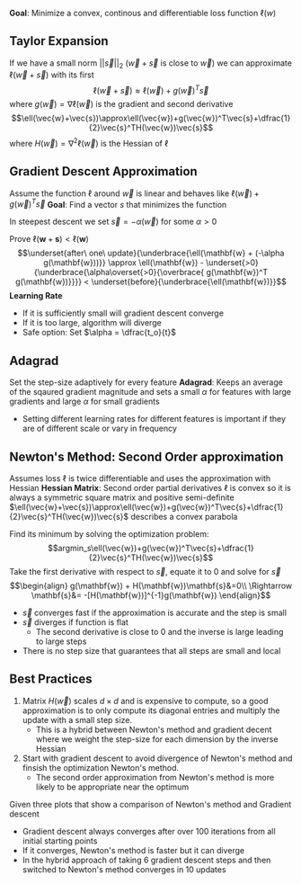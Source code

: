 **Goal**: Minimize a convex, continous and differentiable loss function $\ell(w)$

## Taylor Expansion

If we have a small norm $||\vec{s}||_2$ ($\vec{w}+\vec{s}$ is close to $\vec{w}$) we can approximate $\ell(\vec{w}+\vec{s})$ with its first $$\ell(\vec{w}+\vec{s})\approx\ell(\vec{w})+g(\vec{w})^T\vec{s}$$ where $g(\vec{w})=\nabla\ell(\vec{w})$ is the gradient and second derivative $$\ell(\vec{w}+\vec{s})\approx\ell(\vec{w})+g(\vec{w})^T\vec{s}+\dfrac{1}{2}\vec{s}^TH(\vec{w})\vec{s}$$ where $H(\vec{w})=\nabla^2\ell(\vec{w})$ is the Hessian of $\ell$ 

## Gradient Descent Approximation 

Assume the function $\ell$ around $\vec{w}$ is linear and behaves like $\ell(\vec{w})+g(\vec{w})^T\vec{s}$ 
**Goal**: Find a vector $s$ that minimizes the function

In steepest descent we set $\vec{s} = -\alpha (\vec{w})$ for some $\alpha > 0$

Prove $\ell(\mathbf{w}+\mathbf{s})<\ell(\mathbf{w})$
$$\underset{after\ one\ update}{\underbrace{\ell(\mathbf{w} + (-\alpha g(\mathbf{w}))}} \approx \ell(\mathbf{w}) - \underset{>0}{\underbrace{\alpha\overset{>0}{\overbrace{ g(\mathbf{w})^T g(\mathbf{w})}}}} < \underset{before}{\underbrace{\ell(\mathbf{w})}}$$
**Learning Rate**
- If it is sufficiently small will gradient descent converge
- If it is too large, algorithm will diverge
- Safe option: Set $\alpha = \dfrac{t_o}{t}$

## Adagrad

Set the step-size adaptively for every feature
**Adagrad**: Keeps an average of the sqaured gradient magnitude and sets a small $\alpha$ for features with large gradients and large $\alpha$ for small gradients
- Setting different learning rates for different features is important if they are of different scale or vary in frequency 

## Newton's Method: Second Order approximation

Assumes loss $\ell$ is twice differentiable and uses the approximation with Hessian
**Hessian Matrix**: Second order partial derivatives 
$\ell$ is convex so it is always a symmetric square matrix and positive semi-definite
$\ell(\vec{w}+\vec{s})\approx\ell(\vec{w})+g(\vec{w})^T\vec{s}+\dfrac{1}{2}\vec{s}^TH(\vec{w})\vec{s}$ describes a convex parabola

Find its minimum by solving the optimization problem:
$$argmin_s\ell(\vec{w})+g(\vec{w})^T\vec{s}+\dfrac{1}{2}\vec{s}^TH(\vec{w})\vec{s}$$
Take the first derivative with respect to $\vec{s}$, equate it to $0$ and solve for $\vec{s}$ $$\begin{align}
g(\mathbf{w}) + H(\mathbf{w})\mathbf{s}&=0\\
\Rightarrow \mathbf{s}&= -[H(\mathbf{w})]^{-1}g(\mathbf{w})
\end{align}$$
- $\vec{s}$ converges fast if the approximation is accurate and the step is small
- $\vec{s}$ diverges if function is flat
	- The second derivative is close to $0$ and the inverse is large leading to large steps
- There is no step size that guarantees that all steps are small and local

## Best Practices

1. Matrix $H(\vec{w})$ scales $d\times d$ and is expensive to compute, so a good approximation is to only compute its diagonal entries and multiply the update with a small step size. 
	- This is a hybrid between Newton's method and gradient decent where we weight the step-size for each dimension by the inverse Hessian
2. Start with gradient descent to avoid divergence of Newton's method and finsish the optimization Newton's method.
	- The second order approximation from Newton's method is more likely to be appropriate near the optimum

Given three plots that show a comparison of Newton's method and Gradient descent
- Gradient descent always converges after over 100 iterations from all initial starting points
- If it converges, Newton's method is faster but it can diverge
- In the hybrid approach of taking 6 gradient descent steps and then switched to Newton's method converges in 10 updates
